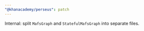 ```yaml
---
"@khanacademy/perseus": patch
---
```


Internal: split `MafsGraph` and `StatefulMafsGraph` into separate files.
